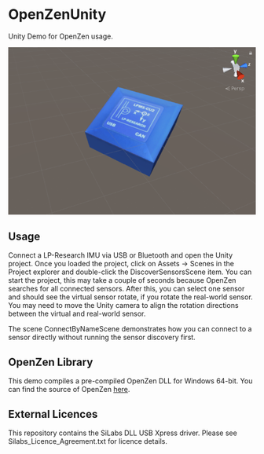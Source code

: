 # OpenZenUnity

Unity Demo for OpenZen usage.

![picture](screenshot.png)

## Usage

Connect a LP-Research IMU via USB or Bluetooth and open the Unity project. Once
you loaded the project, click on Assets -> Scenes in the Project explorer and double-click
the DiscoverSensorsScene item. You can start the project, this may take a couple of seconds because
OpenZen searches for all connected sensors. After this, you can select one sensor and should see the virtual
sensor rotate, if you rotate the real-world sensor. You may need to move the Unity
camera to align the rotation directions between the virtual and real-world sensor.

The scene ConnectByNameScene demonstrates how you can connect to a sensor directly without
running the sensor discovery first.

## OpenZen Library

This demo compiles a pre-compiled OpenZen DLL for Windows 64-bit. You can find the
source of OpenZen [here](https://bitbucket.org/lpresearch/openzen/).

## External Licences

This repository contains the SiLabs DLL USB Xpress driver. Please see
Silabs_Licence_Agreement.txt for licence details.
